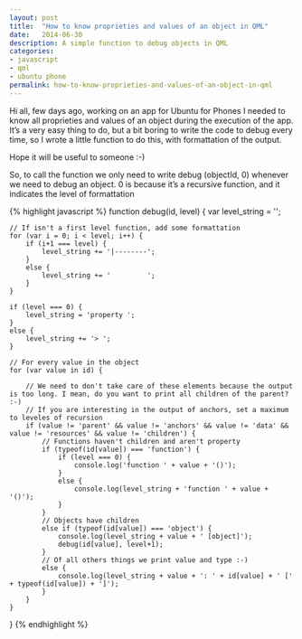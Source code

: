 ```yaml
---
layout: post
title:  "How to know proprieties and values of an object in QML"
date:   2014-06-30
description: A simple function to debug objects in QML
categories:
- javascript
- qml
- ubuntu phone
permalink: how-to-know-proprieties-and-values-of-an-object-in-qml
---
```


Hi all,
few days ago, working on an app for Ubuntu for Phones I needed to know all
proprieties and values of an object during the execution of the app.
It’s a very easy thing to do, but a bit boring to write the code to debug every
time, so I wrote a little function to do this, with formattation of the output.

Hope it will be useful to someone :-)

So, to call the function we only need to write debug (objectId, 0) whenever we
need to debug an object.
0 is because it’s a recursive function, and it indicates the level of
formattation

{% highlight javascript %}
function debug(id, level) {
    var level_string = '';

    // If isn't a first level function, add some formattation
    for (var i = 0; i < level; i++) {
        if (i+1 === level) {
            level_string += '|--------';
        }
        else {
            level_string += '         ';
        }
    }

    if (level === 0) {
        level_string = 'property ';
    }
    else {
        level_string += '> ';
    }

    // For every value in the object
    for (var value in id) {

        // We need to don't take care of these elements because the output is too long. I mean, do you want to print all children of the parent? :-)
        // If you are interesting in the output of anchors, set a maximum to leveles of recursion
        if (value != 'parent' && value != 'anchors' && value != 'data' && value != 'resources' && value != 'children') {
            // Functions haven't children and aren't property
            if (typeof(id[value]) === 'function') {
                if (level === 0) {
                    console.log('function ' + value + '()');
                }
                else {
                    console.log(level_string + 'function ' + value + '()');
                }
            }
            // Objects have children
            else if (typeof(id[value]) === 'object') {
                console.log(level_string + value + ' [object]');
                debug(id[value], level+1);
            }
            // Of all others things we print value and type :-)
            else {
                console.log(level_string + value + ': ' + id[value] + ' [' + typeof(id[value]) + ']');
            }
        }
    }
}
{% endhighlight %}

